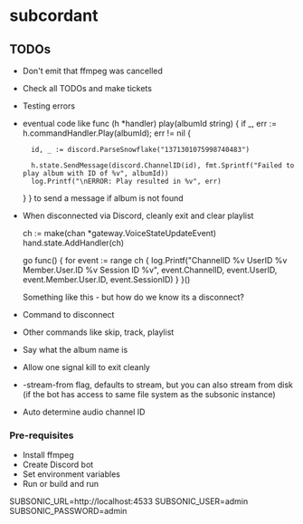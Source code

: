 # subcordant

## TODOs
* Don't emit that ffmpeg was cancelled
* Check all TODOs and make tickets
* Testing errors
* eventual code like
func (h *handler) play(albumId string) {
	if _, err := h.commandHandler.Play(albumId); err != nil {

		id, _ := discord.ParseSnowflake("1371301075998740483")

		h.state.SendMessage(discord.ChannelID(id), fmt.Sprintf("Failed to play album with ID of %v", albumId))
		log.Printf("\nERROR: Play resulted in %v", err)
	}
}
to send a message if album is not found
* When disconnected via Discord, cleanly exit and clear playlist

	ch := make(chan *gateway.VoiceStateUpdateEvent)
	hand.state.AddHandler(ch)

	go func() {
		for event := range ch {
			log.Printf("ChannelID %v UserID %v Member.User.ID %v Session ID %v", event.ChannelID, event.UserID, event.Member.User.ID, event.SessionID)
		}
	}()

	Something like this - but how do we know its a disconnect?
* Command to disconnect
* Other commands like skip, track, playlist
* Say what the album name is
* Allow one signal kill to exit cleanly
* -stream-from flag, defaults to stream, but you can also stream from disk (if the bot has access to same file system as the subsonic instance)
* Auto determine audio channel ID

### Pre-requisites
* Install ffmpeg
* Create Discord bot
* Set environment variables
* Run or build and run


SUBSONIC_URL=http://localhost:4533
SUBSONIC_USER=admin
SUBSONIC_PASSWORD=admin
